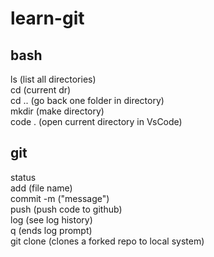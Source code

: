 # learn-git

## bash

ls (list all directories) <br>
cd (current dr) <br>
cd .. (go back one folder in directory)<br>
mkdir (make directory)<br>
code . (open current directory in VsCode)<br>

## git

status <br>
add (file name)<br>
commit -m ("message")<br>
push (push code to github)<br>
log (see log history)<br>
q (ends log prompt)<br>
git clone (clones a forked repo to local system)<br>
